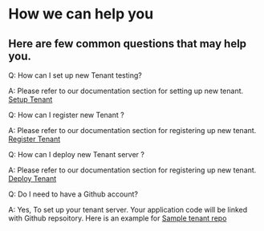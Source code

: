 # How we can help you

## Here are few common questions that may help you.

 Q: How can I set up new Tenant testing?
    
A: Please refer to our documentation section for setting up new tenant. [Setup Tenant]

Q: How can I register new Tenant ?

A: Please refer to our documentation section for registering up new tenant. [Register Tenant]

Q: How can I deploy new Tenant server ?

A: Please refer to our documentation section for registering up new tenant. [Deploy Tenant]

Q: Do I need to have a Github account?

A: Yes, To set up your tenant server. Your application code will be linked with Github repsoitory. Here is an example for [Sample tenant repo]


[//]: # (These are reference links used in markdown file)

[Setup Tenant]: <?path=docs/getting-started/setup-tenant/setup-tenant.md>

[Register Tenant]: <?path=docs/getting-started/setup-tenant/register-tenant.md>

[Deploy Tenant]: <?path=docs/getting-started/setup-tenant/deploy-tenant.md>

[Sample tenant repo]: <https://github.com/fiserv/sample-tenant>